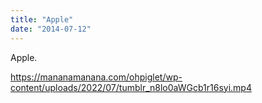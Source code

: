 ```yaml
---
title: "Apple"
date: "2014-07-12"
---
```


Apple.

https://mananamanana.com/ohpiglet/wp-content/uploads/2022/07/tumblr_n8lo0aWGcb1r16syi.mp4
